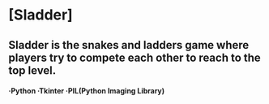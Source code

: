# [Sladder]
## Sladder is the snakes and ladders game where players try to compete each other to reach to the top level.
#### ·Python ·Tkinter ·PIL(Python Imaging Library)
